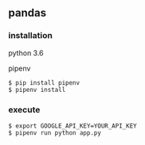 ## pandas

### installation

python 3.6

pipenv
```
$ pip install pipenv
$ pipenv install
```

### execute

```
$ export GOOGLE_API_KEY=YOUR_API_KEY
$ pipenv run python app.py
```
